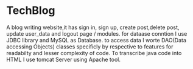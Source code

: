 # TechBlog
A blog writing website,it has sign in, sign up, create post,delete post, update user_data and logout page / modules.
for dataase conntion I use JDBC library and MySQL as Database.
to access data I worte DAO(Data accessing Objects) classes specificly by respective to features for readabilty and lesser complexity of code.
To transcribe java code into HTML I use tomcat Server using Apache tool.
